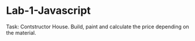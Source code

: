 # Lab-1-Javascript
Task: Contstructor House. Build, paint and calculate the price depending on the material.
